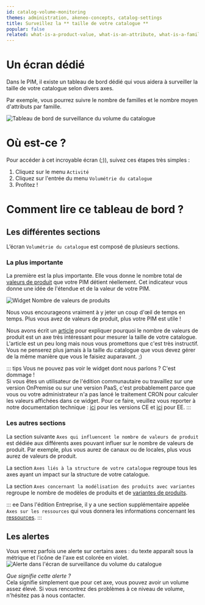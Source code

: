 ```yaml
---
id: catalog-volume-monitoring
themes: administration, akeneo-concepts, catalog-settings
title: Surveillez la ** taille de votre catalogue **
popular: false
related: what-is-a-product-value, what-is-an-attribute, what-is-a-family, what-is-a-channel, what-is-a-locale, what-is-a-category
---
```


# Un écran dédié

Dans le PIM, il existe un tableau de bord dédié qui vous aidera à surveiller la taille de votre catalogue selon divers axes.

Par exemple, vous pourrez suivre le nombre de familles et le nombre moyen d'attributs par famille.

![Tableau de bord de surveillance du volume du catalogue](Activity_CatalogVolumeMonitoring_fr.png)

# Où est-ce ?

Pour accéder à cet incroyable écran (;)), suivez ces étapes très simples :
1. Cliquez sur le menu `Activité`
1. Cliquez sur l'entrée du menu `Volumétrie du catalogue`
1. Profitez !

# Comment lire ce tableau de bord ?

## Les différentes sections

L’écran `Volumétrie du catalogue` est composé de plusieurs sections.

### La plus importante

La première est la plus importante. Elle vous donne le nombre total de [valeurs de produit](what-is-a-product-value.html) que votre PIM détient réellement. Cet indicateur vous donne une idée de l'étendue et de la valeur de votre PIM.

![Widget Nombre de valeurs de produits](Activity_CatalogVolumeMonitoring_PvWidget_fr.png)

Nous vous encourageons vraiment à y jeter un coup d'œil de temps en temps. Plus vous avez de valeurs de produit, plus votre PIM est utile !

Nous avons écrit un [article](https://medium.com/akeneo-labs/because-your-product-catalog-typology-matters-e1a9af4c33e0) pour expliquer pourquoi le nombre de valeurs de produit est un axe très intéressant pour mesurer la taille de votre catalogue. L'article est un peu long mais nous vous promettons que c'est très instructif. Vous ne penserez plus jamais à la taille du catalogue que vous devez gérer de la même manière que vous le faisiez auparavant. ;)

::: tips
Vous ne pouvez pas voir le widget dont nous parlons ? C'est dommage !  
Si vous êtes un utilisateur de l'édition communautaire ou travaillez sur une version OnPremise ou sur une version PaaS, c'est probablement parce que vous ou votre administrateur n'a pas lancé le traitement CRON pour calculer les valeurs affichées dans ce widget.
Pour ce faire, veuillez vous reporter à notre documentation technique : [ici](https://docs.akeneo.com/latest/install_pim/manual/installation_ce_archive.html#configuring-tasks-via-crontab) pour les versions CE et [ici](https://docs.akeneo.com/latest/install_pim/manual/installation_ee_archive.html#configuring-tasks-via-crontab) pour EE.
:::

### Les autres sections

La section suivante `Axes qui influencent le nombre de valeurs de produit` est dédiée aux différents axes pouvant influer sur le nombre de valeurs de produit.
Par exemple, plus vous aurez de canaux ou de locales, plus vous aurez de valeurs de produit.

La section `Axes liés à la structure de votre catalogue` regroupe tous les axes ayant un impact sur la structure de votre catalogue.

La section `Axes concernant la modélisation des produits avec variantes` regroupe le nombre de modèles de produits et de [variantes de produits](what-about-products-variants.html).

::: ee
Dans l'édition Entreprise, il y a une section supplémentaire appelée `Axes sur les ressources` qui vous donnera les informations concernant les [ressources](work-with-assets.html).
:::

## Les alertes

Vous verrez parfois une alerte sur certains axes : du texte apparaît sous la métrique et l'icône de l'axe est colorée en violet.
![Alerte dans l'écran de surveillance du volume du catalogue](Activity_CatalogVolumeMonitoring_Alert_fr.png)

_Que signifie cette alerte ?_  
Cela signifie simplement que pour cet axe, vous pouvez avoir un volume assez élevé. Si vous rencontrez des problèmes à ce niveau de volume, n'hésitez pas à nous contacter.
